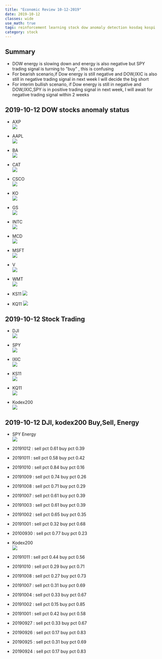 ```yaml
---
title: "Economic Review 10-12-2019"
date: 2019-10-12
classes: wide
use_math: true
tags: reinforcement learning stock dow anomaly detection kosdaq kospi
category: stock
---
```


## Summary
- DOW energy is slowing down and energy is also negative but SPY trading signal is turning to "buy" , this is confusing
- For bearish scenario,if Dow energy is still negative and DOW,IXIC is also still in negative trading signal in next week I will decide the big short
- For interim bullish scenario, if Dow energy is still in negative and DOW,IXIC,SPY is in positive trading signal in next week, I will await for negative trading signal within 2 weeks


## 2019-10-12 DOW stocks anomaly status
- AXP  
![](../../pictures/stock_analysis/20191012_axp.png)  
- AAPL  
![](../../pictures/stock_analysis/20191012_aapl.png)  
- BA    
![](../../pictures/stock_analysis/20191012_ba.png)  
- CAT    
![](../../pictures/stock_analysis/20191012_cat.png)  
- CSCO    
![](../../pictures/stock_analysis/20191012_csco.png)  
- KO    
![](../../pictures/stock_analysis/20191012_ko.png)  
- GS    
![](../../pictures/stock_analysis/20191012_gs.png)  
- INTC    
![](../../pictures/stock_analysis/20191012_intc.png)  
- MCD    
![](../../pictures/stock_analysis/20191012_mcd.png)  
- MSFT    
![](../../pictures/stock_analysis/20191012_msft.png)  
- V    
![](../../pictures/stock_analysis/20191012_v.png)  
- WMT    
![](../../pictures/stock_analysis/20191012_wmt.png)  

- KS11
![](../../pictures/stock_analysis/20191011_ks11.png)
- KQ11
![](../../pictures/stock_analysis/20191011_kq11.png)


## 2019-10-12 Stock Trading
- DJI  
![](../../pictures/stock_analysis/20191012_dji_trade.png)  
- SPY  
![](../../pictures/stock_analysis/20191012_spy_trade.png)  
- IXIC  
![](../../pictures/stock_analysis/20191012_ixic_trade.png)  


- KS11  
![](../../pictures/stock_analysis/20191011_ks11_trade.png)  
- KQ11  
![](../../pictures/stock_analysis/20191011_kq11_trade.png)  
- Kodex200  
![](../../pictures/stock_analysis/20191011_kodex200_trade.png)  




## 2019-10-12 DJI, kodex200 Buy,Sell, Energy
- SPY Energy  
![](../../pictures/stock_analysis/20191012_spy_energy.png)  

- 20191012 : sell pct 0.61 buy pct 0.39
- 20191011 : sell pct 0.58 buy pct 0.42
- 20191010 : sell pct 0.84 buy pct 0.16
- 20191009 : sell pct 0.74 buy pct 0.26
- 20191008 : sell pct 0.71 buy pct 0.29
- 20191007 : sell pct 0.61 buy pct 0.39
- 20191003 : sell pct 0.61 buy pct 0.39
- 20191002 : sell pct 0.65 buy pct 0.35
- 20191001 : sell pct 0.32 buy pct 0.68
- 20100930 : sell pct 0.77 buy pct 0.23

- Kodex200  
![](../../pictures/stock_analysis/20191011_kodex200_energy.png)  

- 20191011 : sell pct 0.44 buy pct 0.56
- 20191010 : sell pct 0.29 buy pct 0.71
- 20191008 : sell pct 0.27 buy pct 0.73
- 20191007 : sell pct 0.31 buy pct 0.69
- 20191004 : sell pct 0.33 buy pct 0.67
- 20191002 : sell pct 0.15 buy pct 0.85
- 20191001 : sell pct 0.42 buy pct 0.58
- 20190927 : sell pct 0.33 buy pct 0.67
- 20190926 : sell pct 0.17 buy pct 0.83
- 20190925 : sell pct 0.31 buy pct 0.69
- 20190924 : sell pct 0.17 buy pct 0.83

